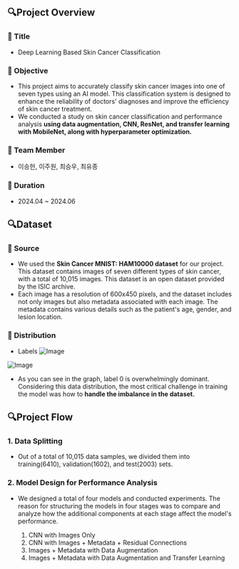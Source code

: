 ## 🔍Project Overview

### 📌 Title
- Deep Learning Based Skin Cancer Classification

### 📌 Objective
- This project aims to accurately classify skin cancer images into one of seven types using an AI model. This classification system is designed to enhance the reliability of doctors' diagnoses and improve the efficiency of skin cancer treatment.
- We conducted a study on skin cancer classification and performance analysis **using data augmentation, CNN, ResNet, and transfer learning with MobileNet, along with hyperparameter optimization.**

### 📌 Team Member
- 이승헌, 이주원, 최승우, 최유종

### 📌 Duration
- 2024.04 ~ 2024.06

## 🔍Dataset
### 📌 Source
- We used the **Skin Cancer MNIST: HAM10000 dataset** for our project. This dataset contains images of seven different types of skin cancer, with a total of 10,015 images. This dataset is an open dataset provided by the ISIC archive.
- Each image has a resolution of 600x450 pixels, and the dataset includes not only images but also metadata associated with each image. The metadata contains various details such as the patient's age, gender, and lesion location. 

### 📌 Distribution
- Labels
![Image](https://github.com/user-attachments/assets/e3e3d9fa-753d-403c-a155-931261f2b4eb)

![Image](https://github.com/user-attachments/assets/4967aa9a-766b-4ee0-bf45-4ed2fec1a7fd)

- As you can see in the graph, label 0 is overwhelmingly dominant. Considering this data distribution, the most critical challenge in training the model was how to **handle the imbalance in the dataset.**

## 🔍Project Flow
### 1. Data Splitting
- Out of a total of 10,015 data samples, we divided them into training(6410), validation(1602), and test(2003) sets.

### 2. Model Design for Performance Analysis
- We designed a total of four models and conducted experiments. The reason for structuring the models in four stages was to compare and analyze how the additional components at each stage affect the model's performance.
  
    1. CNN with Images Only
    2. CNN with Images + Metadata + Residual Connections
    3. Images + Metadata with Data Augmentation
    4. Images + Metadata with Data Augmentation and Transfer Learning
